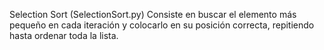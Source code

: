Selection Sort (SelectionSort.py)
Consiste en buscar el elemento más pequeño en cada iteración y colocarlo en su posición correcta, repitiendo hasta ordenar toda la lista.